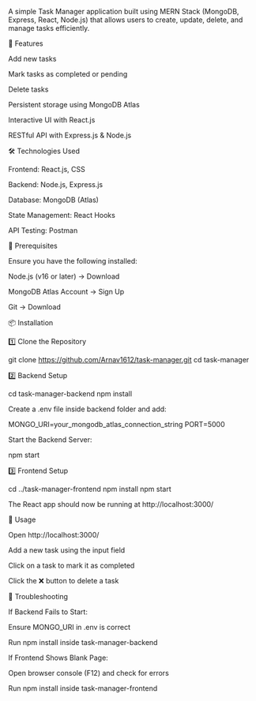 A simple Task Manager application built using MERN Stack (MongoDB, Express, React, Node.js) that allows users to create, update, delete, and manage tasks efficiently.

🚀 Features

Add new tasks

Mark tasks as completed or pending

Delete tasks

Persistent storage using MongoDB Atlas

Interactive UI with React.js

RESTful API with Express.js & Node.js

🛠 Technologies Used

Frontend: React.js, CSS

Backend: Node.js, Express.js

Database: MongoDB (Atlas)

State Management: React Hooks

API Testing: Postman

📌 Prerequisites

Ensure you have the following installed:

Node.js (v16 or later) → Download

MongoDB Atlas Account → Sign Up

Git → Download

📦 Installation

1️⃣ Clone the Repository

 git clone https://github.com/Arnav1612/task-manager.git
 cd task-manager

2️⃣ Backend Setup

 cd task-manager-backend
 npm install

Create a .env file inside backend folder and add:

 MONGO_URI=your_mongodb_atlas_connection_string
 PORT=5000

Start the Backend Server:

 npm start

3️⃣ Frontend Setup

 cd ../task-manager-frontend
 npm install
 npm start

The React app should now be running at http://localhost:3000/

🎯 Usage

Open http://localhost:3000/

Add a new task using the input field

Click on a task to mark it as completed

Click the ❌ button to delete a task

🐞 Troubleshooting

If Backend Fails to Start:

Ensure MONGO_URI in .env is correct

Run npm install inside task-manager-backend

If Frontend Shows Blank Page:

Open browser console (F12) and check for errors

Run npm install inside task-manager-frontend
